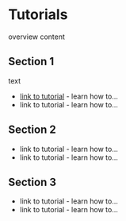 # Tutorials

overview content

## Section 1
text 

* [link to tutorial](Tut1/README.md) - learn how to...
* link to tutorial - learn how to...


## Section 2
* link to tutorial - learn how to...
* link to tutorial - learn how to...

## Section 3

* link to tutorial - learn how to...
* link to tutorial - learn how to...
